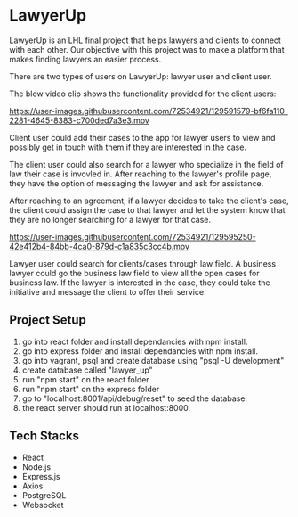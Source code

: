 # LawyerUp

LawyerUp is an LHL final project that helps lawyers and clients to connect with each other. Our objective with this project was to make a platform that makes finding lawyers an easier process.

There are two types of users on LawyerUp: lawyer user and client user.

The blow video clip shows the functionality provided for the client users:

https://user-images.githubusercontent.com/72534921/129591579-bf6fa110-2281-4645-8383-c700ded7a3e3.mov

Client user could add their cases to the app for lawyer users to view and possibly get in touch with them if they are interested in the case.

The client user could also search for a lawyer who specialize in the field of law their case is invovled in. After reaching to the lawyer's profile page, they have the option of messaging the lawyer and ask for assistance.

After reaching to an agreement, if a lawyer decides to take the client's case, the client could assign the case to that lawyer and let the system know that they are no longer searching for a lawyer for that case.

https://user-images.githubusercontent.com/72534921/129595250-42e412b4-84bb-4ca0-879d-c1a835c3cc4b.mov

Lawyer user could search for clients/cases through law field. A business lawyer could go the business law field to view all the open cases for business law. 
If the lawyer is interested in the case, they could take the initiative and message the client to offer their service. 

## Project Setup
1. go into react folder and install dependancies with npm install.
2. go into express folder and install dependancies with npm install.
3. go into vagrant, psql and create database using "psql -U development"
4. create database called "lawyer_up"
5. run "npm start" on the react folder
6. run "npm start" on the express folder
7. go to "localhost:8001/api/debug/reset" to seed the database.
8. the react server should run at localhost:8000.

## Tech Stacks
* React
* Node.js
* Express.js
* Axios
* PostgreSQL
* Websocket